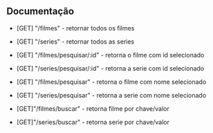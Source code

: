 ## Documentação

- [GET] "/filmes" - retornar todos os filmes

- [GET] "/series" - retornar todos as series

- [GET] "/filmes/pesquisar/:id" - retorna o filme com id selecionado

- [GET] "/series/pesquisar/:id" - retorna a serie com id selecionado

- [GET] "/filmes/pesquisar" - retorna o filme com nome selecionado

- [GET] "/series/pesquisar" - retorna a serie com nome selecionado

- [GET]"/filmes/buscar" - retorna filme por chave/valor

- [GET]"/series/buscar" - retorna serie por chave/valor